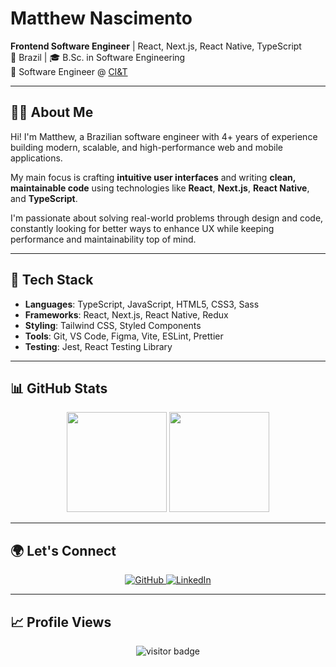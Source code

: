 # Matthew Nascimento

**Frontend Software Engineer** | React, Next.js, React Native, TypeScript  
📍 Brazil | 🎓 B.Sc. in Software Engineering  
💼 Software Engineer @ [CI&T](https://ciandt.com/br/pt-br/home)

---

## 👨‍💻 About Me

Hi! I'm Matthew, a Brazilian software engineer with 4+ years of experience building modern, scalable, and high-performance web and mobile applications.

My main focus is crafting **intuitive user interfaces** and writing **clean, maintainable code** using technologies like **React**, **Next.js**, **React Native**, and **TypeScript**.

I'm passionate about solving real-world problems through design and code, constantly looking for better ways to enhance UX while keeping performance and maintainability top of mind.

---

## 🧰 Tech Stack

<div align="left">

- **Languages**: TypeScript, JavaScript, HTML5, CSS3, Sass  
- **Frameworks**: React, Next.js, React Native, Redux  
- **Styling**: Tailwind CSS, Styled Components  
- **Tools**: Git, VS Code, Figma, Vite, ESLint, Prettier  
- **Testing**: Jest, React Testing Library  

</div>

---

## 📊 GitHub Stats

<div align="center">
  <img src="https://github-readme-stats.vercel.app/api?username=xMattRx&show_icons=true&theme=tokyonight&hide_title=true" height="160" />
  <img src="https://github-readme-stats.vercel.app/api/top-langs/?username=xMattRx&layout=compact&theme=tokyonight" height="160" />
</div>

---

## 🌍 Let's Connect

<div align="center">
  <a href="https://github.com/xMattRx" target="_blank">
    <img src="https://img.shields.io/badge/GitHub-100000?style=for-the-badge&logo=github&logoColor=white" alt="GitHub" />
  </a>
  <a href="https://www.linkedin.com/in/matthew-romie/" target="_blank">
    <img src="https://img.shields.io/badge/LinkedIn-0A66C2?style=for-the-badge&logo=linkedin&logoColor=white" alt="LinkedIn" />
  </a>
</div>

---

## 📈 Profile Views

<p align="center">
  <img src="https://visitor-badge.glitch.me/badge?page_id=xMattRx.xMattRx&left_color=gray&right_color=blue" alt="visitor badge"/>
</p>
